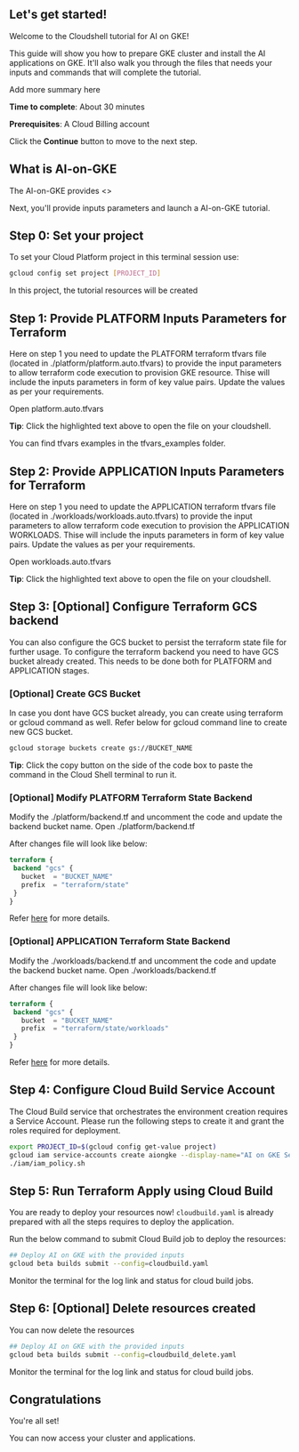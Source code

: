 ## Let's get started!

Welcome to the Cloudshell tutorial for AI on GKE!

This guide will show you how to prepare GKE cluster and install the AI applications on GKE. It'll also walk you through the files that needs your inputs and commands that will complete the tutorial.

Add more summary here

**Time to complete**: About 30 minutes

**Prerequisites**: A Cloud Billing account

Click the **Continue** button to move to the next step.

## What is AI-on-GKE

The AI-on-GKE provides <<COMPLETE THIS>>



Next, you'll provide inputs parameters and launch a AI-on-GKE tutorial.

## Step 0: Set your project
To set your Cloud Platform project in this terminal session use:
```bash
gcloud config set project [PROJECT_ID]
```
In this project, the tutorial resources will be created

## Step 1: Provide PLATFORM Inputs Parameters for Terraform

Here on step 1 you need to update the PLATFORM terraform tfvars file (located in ./platform/platform.auto.tfvars) to provide the input parameters to allow terraform code execution to provision GKE resource. Thise will include the inputs parameters in form of key value pairs. Update the values as per your requirements.

<walkthrough-editor-open-file filePath="./platform/platform.auto.tfvars"> Open platform.auto.tfvars 
</walkthrough-editor-open-file>

**Tip**: Click the highlighted text above to open the file on your cloudshell.

You can find tfvars examples in the tfvars_examples folder.


## Step 2: Provide APPLICATION Inputs Parameters for Terraform

Here on step 1 you need to update the APPLICATION terraform tfvars file (located in ./workloads/workloads.auto.tfvars) to provide the input parameters to allow terraform code execution to provision the APPLICATION WORKLOADS. Thise will include the inputs parameters in form of key value pairs. Update the values as per your requirements.

<walkthrough-editor-open-file filePath="./workloads/workloads.auto.tfvars"> Open workloads.auto.tfvars
</walkthrough-editor-open-file>


**Tip**: Click the highlighted text above to open the file on your cloudshell.


## Step 3: [Optional] Configure Terraform GCS backend

You can also configure the GCS bucket to persist the terraform state file for further usage. To configure the terraform backend you need to have GCS bucket already created.
This needs to be done both for PLATFORM and APPLICATION stages.

### [Optional] Create GCS Bucket 
In case you dont have GCS bucket already, you can create using terraform or gcloud command as well. Refer below for gcloud command line to create new GCS bucket.
```bash
gcloud storage buckets create gs://BUCKET_NAME
```
**Tip**: Click the copy button on the side of the code box to paste the command in the Cloud Shell terminal to run it.


### [Optional] Modify PLATFORM Terraform State Backend

Modify the ./platform/backend.tf and uncomment the code and update the backend bucket name.
<walkthrough-editor-open-file filePath="./platform/backend.tf"> Open ./platform/backend.tf 
</walkthrough-editor-open-file>

After changes file will look like below:
```terraform
terraform {
 backend "gcs" {
   bucket  = "BUCKET_NAME"
   prefix  = "terraform/state"
 }
}
```

Refer [here](https://cloud.google.com/docs/terraform/resource-management/store-state) for more details. 


###  [Optional] APPLICATION Terraform State Backend

Modify the ./workloads/backend.tf and uncomment the code and update the backend bucket name.
<walkthrough-editor-open-file filePath="./workloads/backend.tf"> Open ./workloads/backend.tf
</walkthrough-editor-open-file>

After changes file will look like below:
```terraform
terraform {
 backend "gcs" {
   bucket  = "BUCKET_NAME"
   prefix  = "terraform/state/workloads"
 }
}
```

Refer [here](https://cloud.google.com/docs/terraform/resource-management/store-state) for more details. 

## Step 4: Configure Cloud Build Service Account

The Cloud Build service that orchestrates the environment creation requires a Service Account. Please run the following steps to create it and grant the roles required for deployment.
```bash
export PROJECT_ID=$(gcloud config get-value project)
gcloud iam service-accounts create aiongke --display-name="AI on GKE Service Account"
./iam/iam_policy.sh
```


## Step 5: Run Terraform Apply using Cloud Build

You are ready to deploy your resources now! `cloudbuild.yaml` is already prepared with all the steps requires to deploy the application. 

Run the below command to submit Cloud Build job to deploy the resources:


```bash
## Deploy AI on GKE with the provided inputs
gcloud beta builds submit --config=cloudbuild.yaml
```

<!-- 
```bash
## Deploy Private GKE with Connect Gateway and deploy workloads
gcloud beta builds submit --config=cloudbuild.yaml --substitutions=_PLATFORM_VAR_FILE="private-standard-gke-with-new-network.platform.tfvars",_WORKLOADS_VAR_FILE="private-gke-workloads.tfvars"
```

```bash
## Deploy Public GKE with Authorised Networks and deploy workloads
gcloud beta builds submit --config=cloudbuild.yaml --substitutions=_PLATFORM_VAR_FILE="public-standard-gke-with-new-network.platform.tfvars",_WORKLOADS_VAR_FILE="public-gke-workloads.tfvars"

``` -->

Monitor the terminal for the log link and status for cloud build jobs.

## Step 6: [Optional] Delete resources created

You can now delete the resources


```bash
## Deploy AI on GKE with the provided inputs
gcloud beta builds submit --config=cloudbuild_delete.yaml
```


Monitor the terminal for the log link and status for cloud build jobs.


## Congratulations

<walkthrough-conclusion-trophy></walkthrough-conclusion-trophy>

You're all set!

You can now access your cluster and applications.


